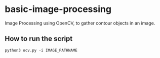# basic-image-processing

Image Processing using OpenCV, to gather contour objects in an image.

## How to run the script

`python3 ocv.py -i IMAGE_PATHNAME`

